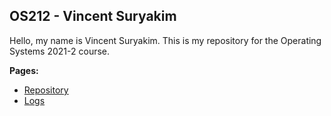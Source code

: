 ## OS212 - Vincent Suryakim
Hello, my name is Vincent Suryakim. This is my repository for the Operating Systems 2021-2 course.

**Pages:**
- [Repository](https://github.com/vincentsuryakim/os212)
- [Logs](https://raw.githubusercontent.com/vincentsuryakim/os212/master/TXT/mylog.txt)